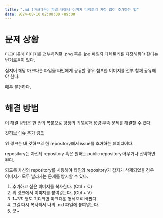 ```yaml
---
title: ".md (마크다운) 파일 내에서 이미지 디렉토리 지정 없이 추가하는 법"
date: 2024-08-10 02:00:00 +09:00
---
```


# 문제 상황
마크다운에 이미지를 첨부하려면 .png 혹은 .jpg 파일의 디렉토리를 지정해줘야 한다는 번거로움이 있다.

심지어 해당 마크다운 파일을 타인에게 공유할 경우 첨부한 이미지를 전부 함께 공유해야 한다.

매우 불편하다.


# 해결 방법
이 해결 방법은 한 번의 복붙으로 평생의 귀찮음과 용량 부족 문제를 해결할 수 있다.

[깃허브 이슈 추가 링크](https://github.com/HayeonJeong/HayeonJeong/issues/new)

위 링크는 내 깃허브의 한 repository에서 issue를 추가하는 페이지이다.

repository는 자신의 repository 혹은 원하는 public repository 아무거나 선택하면 된다.

되도록 자신의 repository를 사용해야 타인의 repository가 갑자기 삭제되었을 경우 이미지가 모두 날라가는 문제를 방지할 수 있다.

1. 추가하고 싶은 이미지를 복사한다. (Ctrl + C)
2. 위 링크에서 이미지를 붙여넣는다. (Ctrl + V)
3. 1~3초 정도 기다리면 마크다운 형식으로 바뀐다.
4. 그걸 다시 복사해서 나의 .md 파일에 붙여넣는다.
5. 끗~